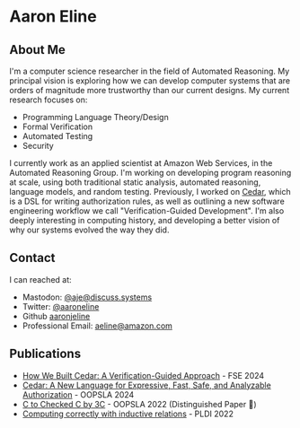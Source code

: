 # Aaron Eline

## About Me

I'm a computer science researcher in the field of Automated Reasoning.
My principal vision is exploring how we can develop computer systems
that are orders of magnitude more trustworthy than our current designs.
My current research focuses on:

- Programming Language Theory/Design
- Formal Verification 
- Automated Testing 
- Security

I currently work as an applied scientist at Amazon Web Services, in the
Automated Reasoning Group. 
I'm working on developing program reasoning at scale, using both
traditional static analysis, automated reasoning, language models, and
random testing.
Previously, I worked on [Cedar](cedarpolicy.com), which is a DSL for writing authorization
rules, as well as outlining a new software engineering workflow we call
"Verification-Guided Development".
I'm also deeply interesting in computing history, and developing a better vision of why our systems evolved the way they did.

## Contact

I can reached at:

- Mastodon: [@aje@discuss.systems](https://discuss.systems/@aje)
- Twitter: [@aaroneline](https://twitter.com/aaroneline)
- Github [aaronjeline](https://github.com/aaronjeline)
- Professional Email: [aeline@amazon.com](mailto:aeline@amazon.com)

## Publications

- [How We Built Cedar: A Verification-Guided
  Approach](https://arxiv.org/pdf/2407.01688) - FSE 2024
- [Cedar: A New Language for Expressive, Fast, Safe, and Analyzable Authorization](https://arxiv.org/abs/2403.04651) - OOPSLA 2024
- [C to Checked C by 3C](https://arxiv.org/abs/2203.13445) - OOPSLA 2022
  (Distinguished Paper 🥇)
- [Computing correctly with inductive relations](https://par.nsf.gov/servlets/purl/10407308) - PLDI 2022
